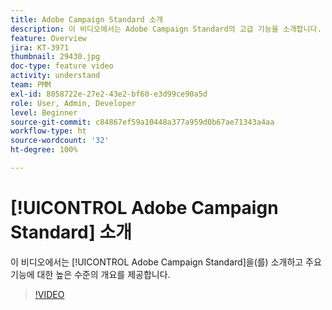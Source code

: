 ```yaml
---
title: Adobe Campaign Standard 소개
description: 이 비디오에서는 Adobe Campaign Standard의 고급 기능을 소개합니다.
feature: Overview
jira: KT-3971
thumbnail: 29430.jpg
doc-type: feature video
activity: understand
team: PMM
exl-id: 8058722e-27e2-43e2-bf60-e3d99ce90a5d
role: User, Admin, Developer
level: Beginner
source-git-commit: c84867ef59a10448a377a959d0b67ae71343a4aa
workflow-type: ht
source-wordcount: '32'
ht-degree: 100%

---
```


# [!UICONTROL Adobe Campaign Standard] 소개

이 비디오에서는 [!UICONTROL Adobe Campaign Standard]을(를) 소개하고 주요 기능에 대한 높은 수준의 개요를 제공합니다.

>[!VIDEO](https://video.tv.adobe.com/v/29430?quality=12&learn=on)
